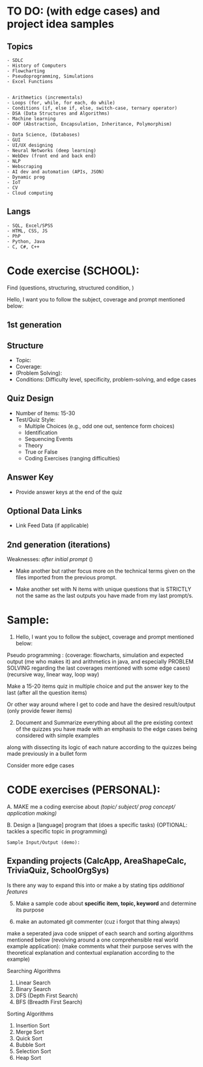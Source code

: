 # TO DO: (with edge cases) and project idea samples

## Topics
    - SDLC
    - History of Computers
    - Flowcharting 
    - Pseudoprogramming, Simulations
    - Excel Functions


    - Arithmetics (incrementals)
    - Loops (for, while, for each, do while)
    - Conditions (if, else if, else, switch-case, ternary operator)
    - DSA (Data Structures and Algorithms)
    - Machine learning
    - OOP (Abstraction, Encapsulation, Inheritance, Polymorphism)

    - Data Science, (Databases)
    - GUI
    - UI/UX designing 
    - Neural Networks (deep learning)
    - WebDev (front end and back end)
    - NLP
    - Webscraping
    - AI dev and automation (APIs, JSON)
    - Dynamic prog
    - IoT
    - CV
    - Cloud computing

## Langs
    - SQL, Excel/SPSS
    - HTML, CSS, JS
    - PhP
    - Python, Java
    - C, C#, C++


# Code exercise (SCHOOL):
Find (questions, structuring, structured condition, )

Hello, I want you to follow the subject, coverage and prompt mentioned below:

## 1st generation

## Structure
- Topic: 
- Coverage: 
- (Problem Solving): 
- Conditions: Difficulty level, specificity, problem-solving, and edge cases

## Quiz Design
- Number of Items: 15-30
- Test/Quiz Style:
   - Multiple Choices (e.g., odd one out, sentence form choices)
   - Identification
   - Sequencing Events
   - Theory
   - True or False
   - Coding Exercises (ranging difficulties)

## Answer Key
- Provide answer keys at the end of the quiz

## Optional Data Links
- Link Feed Data (if applicable)   

## 2nd generation (iterations)
Weaknesses: *after initial prompt* ()
- Make another but rather focus more on the technical terms given on the files imported from the previous prompt.

- Make another set with N items with unique questions that is STRICTLY not the same as the last outputs you have made from my last prompt/s.


# Sample:
1. Hello, I want you to follow the subject, coverage and prompt mentioned below:

Pseudo programming : (coverage: flowcharts, simulation and expected output (me who makes it) and arithmetics in java, and especially PROBLEM SOLVING regarding the last coverages mentioned with some edge cases) (recursive way, linear way, loop way)


Make a 15-20 items quiz in multiple choice and put the answer key to the last (after all the question items)


Or other way around where I get to code and have the desired result/output (only provide fewer items)

2. Document and Summarize everything about all the pre existing context of the quizzes you have made with an emphasis to the edge cases being considered with simple examples 

along with dissecting its logic of each nature according to the quizzes being made previously in a bullet form

Consider more edge cases


# CODE exercises (PERSONAL):
    
A. MAKE me a coding exercise about _(topic/ subject/ prog concept/ application making)_ 

B. Design a [language] program that (does a specific tasks) 
{OPTIONAL: tackles a specific topic in programming}

    Sample Input/Output (demo):


## Expanding projects (CalcApp, AreaShapeCalc, TriviaQuiz, SchoolOrgSys)

Is there any way to expand this into or make a by stating tips _additional features_

5. Make a sample code about __specific item, topic, keyword__ and determine its purpose



5.  make an automated git commenter (cuz i forgot that thing always)


make a seperated java code snippet of each search and sorting algorithms mentioned below (revolving around a one comprehensible real world example application): (make comments what their purpose serves with the theoretical explanation and contextual explanation according to the example)

Searching Algorithms
1. Linear Search
2. Binary Search
3. DFS (Depth First Search)
4. BFS (Breadth First Search)

Sorting Algorithms
1. Insertion Sort
2. Merge Sort
3. Quick Sort
4. Bubble Sort
5. Selection Sort
6. Heap Sort